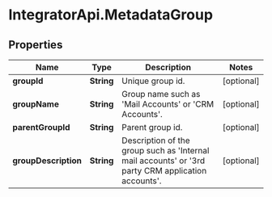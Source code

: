# IntegratorApi.MetadataGroup

## Properties

Name | Type | Description | Notes
------------ | ------------- | ------------- | -------------
**groupId** | **String** | Unique group id. | [optional] 
**groupName** | **String** | Group name such as &#39;Mail Accounts&#39; or &#39;CRM Accounts&#39;. | [optional] 
**parentGroupId** | **String** | Parent group id. | [optional] 
**groupDescription** | **String** | Description of the group such as &#39;Internal mail accounts&#39; or &#39;3rd party CRM application accounts&#39;.  | [optional] 


